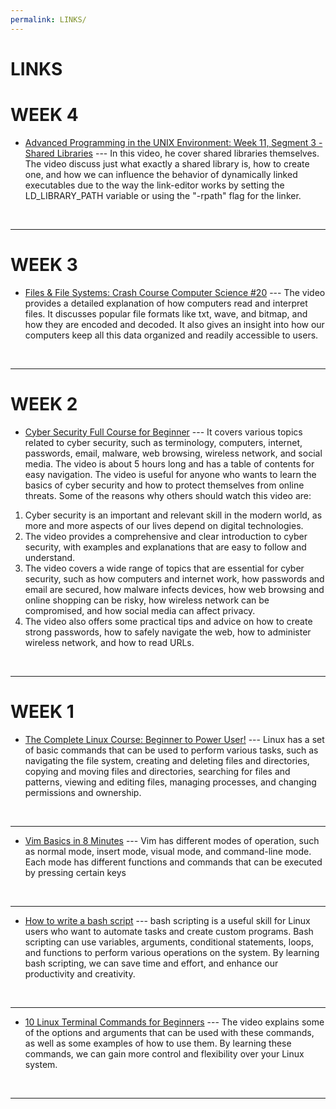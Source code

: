 ```yaml
---
permalink: LINKS/
---
```


# LINKS

<h1>WEEK 4</h1>

* [Advanced Programming in the UNIX Environment: Week 11, Segment 3 - Shared Libraries](https://www.youtube.com/watch?v=eloJO0ssrfc) ---
In this video, he cover shared libraries themselves. The video discuss just what exactly a shared library is, how to create one, and how we can influence the behavior of dynamically linked executables due to the way the link-editor works by setting the LD_LIBRARY_PATH variable or using the "-rpath" flag for the linker.
<br>
<hr>

<h1>WEEK 3</h1>

* [Files & File Systems: Crash Course Computer Science #20](https://www.youtube.com/watch?v=KN8YgJnShPM) ---
The video provides a detailed explanation of how computers read and interpret files. It discusses popular file formats like txt, wave, and bitmap, and how they are encoded and decoded. It also gives an insight into how our computers keep all this data organized and readily accessible to users.
<br>
<hr>

<h1>WEEK 2</h1>

* [Cyber Security Full Course for Beginner](https://www.youtube.com/watch?v=U_P23SqJaDc) ---
It covers various topics related to cyber security, such as terminology, computers, internet, passwords, email, malware, web browsing, wireless network, and social media. The video is about 5 hours long and has a table of contents for easy navigation. The video is useful for anyone who wants to learn the basics of cyber security and how to protect themselves from online threats. Some of the reasons why others should watch this video are:
1. Cyber security is an important and relevant skill in the modern world, as more and more aspects of our lives depend on digital technologies.
2. The video provides a comprehensive and clear introduction to cyber security, with examples and explanations that are easy to follow and understand.
3. The video covers a wide range of topics that are essential for cyber security, such as how computers and internet work, how passwords and email are secured, how malware infects devices, how web browsing and online shopping can be risky, how wireless network can be compromised, and how social media can affect privacy.
4. The video also offers some practical tips and advice on how to create strong passwords, how to safely navigate the web, how to administer wireless network, and how to read URLs.
<br>
<hr>

<h1>WEEK 1</h1>

* [The Complete Linux Course: Beginner to Power User!](https://www.youtube.com/watch?v=wBp0Rb-ZJak&ab_channel=JosephDelgadillo) ---
Linux has a set of basic commands that can be used to perform various tasks, such as navigating the file system, creating and deleting files and directories, copying and moving files and directories, searching for files and patterns, viewing and editing files, managing processes, and changing permissions and ownership.
<br>
<hr>

* [Vim Basics in 8 Minutes](https://www.youtube.com/watch?v=ggSyF1SVFr4&ab_channel=tutoriaLinux) ---
Vim has different modes of operation, such as normal mode, insert mode, visual mode, and command-line mode. Each mode has different functions and commands that can be executed by pressing certain keys
<br>
<hr>

* [How to write a bash script](https://www.youtube.com/watch?v=F-gskSl4pwQ&ab_channel=OMGenomics) ---
bash scripting is a useful skill for Linux users who want to automate tasks and create custom programs. Bash scripting can use variables, arguments, conditional statements, loops, and functions to perform various operations on the system. By learning bash scripting, we can save time and effort, and enhance our productivity and creativity.
<br>
<hr>

* [10 Linux Terminal Commands for Beginners](https://www.youtube.com/watch?v=CpTfQ-q6MPU&ab_channel=GaryExplains) ---
The video explains some of the options and arguments that can be used with these commands, as well as some examples of how to use them. By learning these commands, we can gain more control and flexibility over your Linux system.
<br>
<hr>
